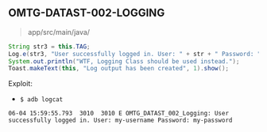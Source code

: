 ## OMTG-DATAST-002-LOGGING

> app/src/main/java/

```java
String str3 = this.TAG;
Log.e(str3, "User successfully logged in. User: " + str + " Password: " + str2);
System.out.println("WTF, Logging Class should be used instead.");
Toast.makeText(this, "Log output has been created", 1).show();
```

Exploit:

- `$ adb logcat`

```
06-04 15:59:55.793  3010  3010 E OMTG_DATAST_002_Logging: User successfully logged in. User: my-username Password: my-password
```

